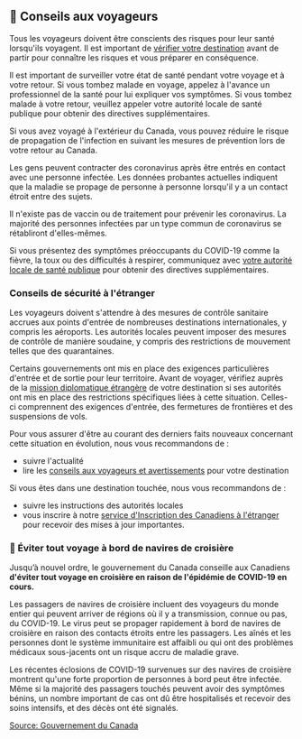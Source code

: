 ## 🛫 Conseils aux voyageurs

Tous les voyageurs doivent être conscients des risques pour leur santé lorsqu'ils voyagent. Il est important de [vérifier votre destination](https://voyage.gc.ca/voyager/avertissements) avant de partir pour connaître les risques et vous préparer en conséquence.

Il est important de surveiller votre état de santé pendant votre voyage et à votre retour. Si vous tombez malade en voyage, appelez à l'avance un professionnel de la santé pour lui expliquer vos symptômes. Si vous tombez malade à votre retour, veuillez appeler votre autorité locale de santé publique pour obtenir des directives supplémentaires.

Si vous avez voyagé à l'extérieur du Canada, vous pouvez réduire le risque de propagation de l'infection en suivant les mesures de prévention lors de votre retour au Canada.

Les gens peuvent contracter des coronavirus après être entrés en contact avec une personne infectée. Les données probantes actuelles indiquent que la maladie se propage de personne à personne lorsqu'il y a un contact étroit entre des sujets.

Il n'existe pas de vaccin ou de traitement pour prévenir les coronavirus. La majorité des personnes infectées par un type commun de coronavirus se rétabliront d'elles-mêmes.

Si vous présentez des symptômes préoccupants du COVID-19 comme la fièvre, la toux ou des difficultés à respirer, communiquez avec [votre autorité locale de santé publique](https://www.canada.ca/fr/sante-publique/services/publications/maladies-et-affections/2019-nouveau-coronavirus-fiche-information.html#au) pour obtenir des directives supplémentaires.

### Conseils de sécurité à l'étranger

Les voyageurs doivent s'attendre à des mesures de contrôle sanitaire accrues aux points d'entrée de nombreuses destinations internationales, y compris les aéroports. Les autorités locales peuvent imposer des mesures de contrôle de manière soudaine, y compris des restrictions de mouvement telles que des quarantaines.

Certains gouvernements ont mis en place des exigences particulières d'entrée et de sortie pour leur territoire. Avant de voyager, vérifiez auprès de la [mission diplomatique étrangère](https://www.international.gc.ca/protocol-protocole/reps.aspx?lang=fra) de votre destination si ses autorités ont mis en place des restrictions spécifiques liées à cette situation. Celles-ci comprennent des exigences d'entrée, des fermetures de frontières et des suspensions de vols.

Pour vous assurer d'être au courant des derniers faits nouveaux concernant cette situation en évolution, nous vous recommandons de :

- suivre l'actualité
- lire les [conseils aux voyageurs et avertissements](https://voyage.gc.ca/voyager/avertissements) pour votre destination

Si vous êtes dans une destination touchée, nous vous recommandons de :

- suivre les instructions des autorités locales
- vous inscrire à notre [service d'Inscription des Canadiens à l'étranger](https://voyage.gc.ca/voyager/inscription) pour recevoir des mises à jour importantes.

### 🚢 Éviter tout voyage à bord de navires de croisière

Jusqu’à nouvel ordre, le gouvernement du Canada conseille aux Canadiens **d'éviter tout voyage en croisière en raison de l'épidémie de COVID-19 en cours.**

Les passagers de navires de croisière incluent des voyageurs du monde entier qui peuvent arriver de régions où il y a transmission, connue ou pas, du COVID-19. Le virus peut se propager rapidement à bord de navires de croisière en raison des contacts étroits entre les passagers. Les aînés et les personnes dont le système immunitaire est affaibli ou qui ont des problèmes médicaux sous-jacents ont un risque accru de maladie grave.

Les récentes éclosions de COVID-19 survenues sur des navires de croisière montrent qu'une forte proportion de personnes à bord peut être infectée. Même si la majorité des passagers touchés peuvent avoir des symptômes bénins, un nombre important de cas ont dû être hospitalisés et recevoir des soins intensifs, et des décès ont été signalés.

[Source: Gouvernement du Canada](https://www.canada.ca/fr/sante-publique/services/maladies/2019-nouveau-coronavirus/derniers-conseils-sante-voyageurs.html)
